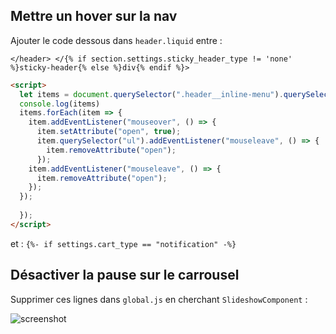 ## Mettre un hover sur la nav

Ajouter le code dessous dans `header.liquid` entre :

`</header> </{% if section.settings.sticky_header_type != 'none' %}sticky-header{% else %}div{% endif %}>`
```html
<script>
  let items = document.querySelector(".header__inline-menu").querySelectorAll("details");
  console.log(items)
  items.forEach(item => {
    item.addEventListener("mouseover", () => {
      item.setAttribute("open", true);
      item.querySelector("ul").addEventListener("mouseleave", () => {
        item.removeAttribute("open");
      });
    item.addEventListener("mouseleave", () => {
      item.removeAttribute("open");
    });
  });
  
  });
</script>
```
et :
`{%- if settings.cart_type == "notification" -%}`

## Désactiver la pause sur le carrousel

Supprimer ces lignes dans `global.js` en cherchant `SlideshowComponent` : 

![screenshot](https://github.com/Julien712/modif-code-shopify/screenshot.png)
